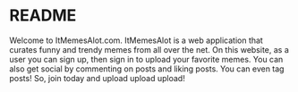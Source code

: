 # README

Welcome to ItMemesAlot.com. ItMemesAlot is a web application that curates funny and trendy memes from all over the net. On this website, as a user you can sign up, then sign in to upload your favorite memes. You can also get social by commenting on posts and liking posts. You can even tag posts! So, join today and upload upload upload!
